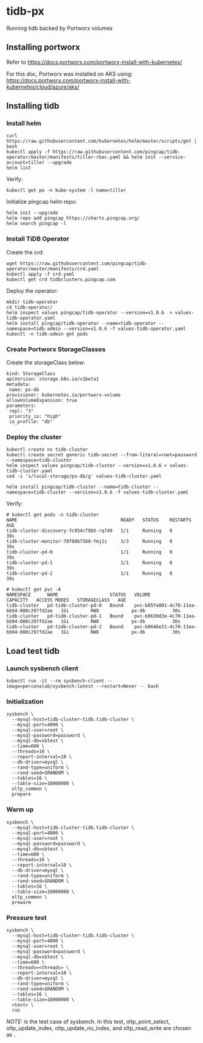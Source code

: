 # tidb-px
Running tidb backed by Portworx volumes

## Installing portworx
Refer to https://docs.portworx.com/portworx-install-with-kubernetes/

For this doc, Portworx was installed on AKS using: https://docs.portworx.com/portworx-install-with-kubernetes/cloud/azure/aks/


## Installing tidb

### Install helm
```
curl https://raw.githubusercontent.com/kubernetes/helm/master/scripts/get | bash
kubectl apply -f https://raw.githubusercontent.com/pingcap/tidb-operator/master/manifests/tiller-rbac.yaml && helm init --service-account=tiller --upgrade
helm list
```

Verify:
```
kubectl get po -n kube-system -l name=tiller
```

Initialize pingcap helm repo:
```
helm init --upgrade
helm repo add pingcap https://charts.pingcap.org/
helm search pingcap -l
```


### Install TiDB Operator
Create the crd:
```
wget https://raw.githubusercontent.com/pingcap/tidb-operator/master/manifests/crd.yaml
kubectl apply -f crd.yaml
kubectl get crd tidbclusters.pingcap.com
```

Deploy the operator:
```
mkdir tidb-operator
cd tidb-operator/
helm inspect values pingcap/tidb-operator --version=v1.0.6  > values-tidb-operator.yaml
helm install pingcap/tidb-operator --name=tidb-operator --namespace=tidb-admin --version=v1.0.6 -f values-tidb-operator.yaml
kubectl -n tidb-admin get pods
```


### Create Portworx StorageClasses
Create the storageClass below:
```
kind: StorageClass
apiVersion: storage.k8s.io/v1beta1
metadata:
 name: px-db
provisioner: kubernetes.io/portworx-volume
allowVolumeExpansion: true
parameters:
 repl: "3"
 priority_io: "high"
 io_profile: "db"
```

### Deploy the cluster
```
kubectl create ns tidb-cluster
kubectl create secret generic tidb-secret --from-literal=root=password  --namespace=tidb-cluster
helm inspect values pingcap/tidb-cluster --version=v1.0.6 > values-tidb-cluster.yaml
sed -i 's/local-storage/px-db/g' values-tidb-cluster.yaml

helm install pingcap/tidb-cluster --name=tidb-cluster --namespace=tidb-cluster --version=v1.0.6 -f values-tidb-cluster.yaml
```

Verify:
```
# kubectl get pods -n tidb-cluster
NAME                                      READY   STATUS    RESTARTS   AGE
tidb-cluster-discovery-7c954cf9b5-rq749   1/1     Running   0          39s
tidb-cluster-monitor-78f88b7568-fmj2z     3/3     Running   0          39s
tidb-cluster-pd-0                         1/1     Running   0          39s
tidb-cluster-pd-1                         1/1     Running   0          39s
tidb-cluster-pd-2                         1/1     Running   0          39s

# kubectl get pvc -A
NAMESPACE      NAME                   STATUS   VOLUME                                     CAPACITY   ACCESS MODES   STORAGECLASS   AGE
tidb-cluster   pd-tidb-cluster-pd-0   Bound    pvc-b05fe801-4c70-11ea-bb94-000c297fd2ae   1Gi        RWO            px-db          30s
tidb-cluster   pd-tidb-cluster-pd-1   Bound    pvc-b0630d3e-4c70-11ea-bb94-000c297fd2ae   1Gi        RWO            px-db          30s
tidb-cluster   pd-tidb-cluster-pd-2   Bound    pvc-b0646e21-4c70-11ea-bb94-000c297fd2ae   1Gi        RWO            px-db          30s
```

## Load test tidb

### Launch sysbench client
```
kubectl run -it --rm sysbench-client --image=perconalab/sysbench:latest --restart=Never -- bash
```

### Initialization
```
sysbench \
  --mysql-host=tidb-cluster-tidb.tidb-cluster \
  --mysql-port=4000 \
  --mysql-user=root \
  --mysql-password=password \
  --mysql-db=sbtest \
  --time=600 \
  --threads=16 \
  --report-interval=10 \
  --db-driver=mysql \
  --rand-type=uniform \
  --rand-seed=$RANDOM \
  --tables=16 \
  --table-size=10000000 \
  oltp_common \
  prepare
  ```

### Warm up
```
sysbench \
  --mysql-host=tidb-cluster-tidb.tidb-cluster \
  --mysql-port=4000 \
  --mysql-user=root \
  --mysql-password=password \
  --mysql-db=sbtest \
  --time=600 \
  --threads=16 \
  --report-interval=10 \
  --db-driver=mysql \
  --rand-type=uniform \
  --rand-seed=$RANDOM \
  --tables=16 \
  --table-size=10000000 \
  oltp_common \
  prewarm
```

### Pressure test
```
sysbench \
  --mysql-host=tidb-cluster-tidb.tidb-cluster \
  --mysql-port=4000 \
  --mysql-user=root \
  --mysql-password=password \
  --mysql-db=sbtest \
  --time=600 \
  --threads=<threads> \
  --report-interval=10 \
  --db-driver=mysql \
  --rand-type=uniform \
  --rand-seed=$RANDOM \
  --tables=16 \
  --table-size=10000000 \
  <test> \
  run
```
*NOTE:* <test> is the test case of sysbench. In this test, oltp_point_select, oltp_update_index, oltp_update_no_index, and oltp_read_write are chosen as <test>.
